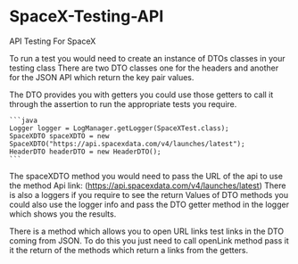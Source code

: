 # SpaceX-Testing-API
API Testing For SpaceX

To run a test you would need to create an instance of DTOs classes  in your testing class
There are two DTO classes one for the headers and another for the JSON API which return the key pair values.

The DTO provides you with getters you could use those getters to call it through the assertion to run the appropriate tests you require.

    ```java
    Logger logger = LogManager.getLogger(SpaceXTest.class);
    SpaceXDTO spaceXDTO = new SpaceXDTO("https://api.spacexdata.com/v4/launches/latest");
    HeaderDTO headerDTO = new HeaderDTO();
    ```

The spaceXDTO method you would need to pass the URL of the api to use the method
Api link: (https://api.spacexdata.com/v4/launches/latest)
There is also a loggers if you require to see the return Values of DTO methods you could also use the logger info and pass the DTO getter method in the logger which shows you the results.

There is a method which allows you to open URL links test links in the DTO coming from JSON.
To do this you just need to call openLink method pass it  it the return of the methods which return a links from the getters. 


